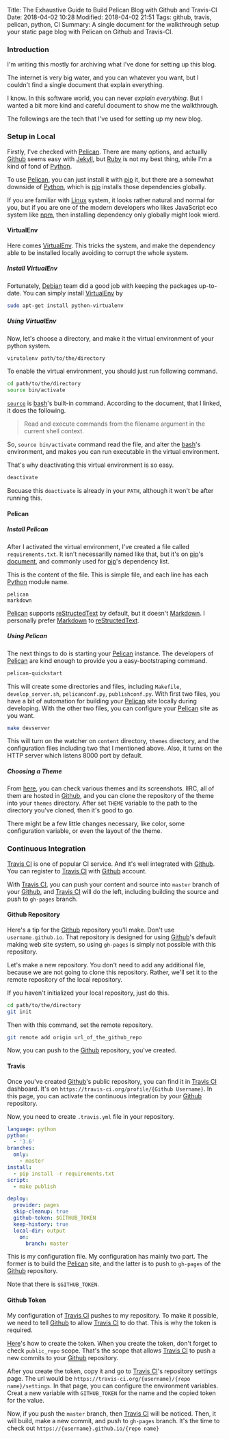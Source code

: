 Title: The Exhaustive Guide to Build Pelican Blog with Github and Travis-CI
Date: 2018-04-02 10:28
Modified: 2018-04-02 21:51
Tags: github, travis, pelican, python, CI
Summary: A single document for the walkthrough setup your static page blog with Pelican on Github and Travis-CI.

### Introduction

I'm writing this mostly for archiving what I've done for setting up this blog.

The internet is very big water, and you can whatever you want, but I couldn't
find a single document that explain everything.

I know. In this software world, you can never *explain everything*. But I
wanted a bit more kind and careful document to show me the walkthrough.

The followings are the tech that I've used for setting up my new blog.

### Setup in Local

Firstly, I've checked with [Pelican]. There are many options, and actually
[Github] seems easy with [Jekyll], but [Ruby] is not my best thing, while
I'm a kind of fond of [Python].

To use [Pelican], you can just install it with [pip] it, but there are a
somewhat downside of [Python], which is [pip] installs those dependencies
globally.

If you are familiar with [Linux] system, it looks rather natural and normal for
you, but if you are one of the modern developers who likes JavaScript eco
system like [npm], then installing dependency only globally might look wierd.

#### VirtualEnv

Here comes [VirtualEnv]. This tricks the system, and make the dependency able
to be installed locally avoiding to corrupt the whole system.

##### Install VirtualEnv

Fortunately, [Debian] team did a good job with keeping the packages up-to-date.
You can simply install [VirtualEnv] by

```sh
sudo apt-get install python-virtualenv
```

##### Using VirtualEnv

Now, let's choose a directory, and make it the virtual environment of your
python system.

```sh
virutalenv path/to/the/directory
```

To enable the virtual environment, you should just run following command.

```sh
cd path/to/the/directory
source bin/activate
```

[`source`] is [bash]'s built-in command. According to the document, that I
linked, it does the following.

> Read and execute commands from the filename argument in the current shell
context.

So, `source bin/activate` command read the file, and alter the [bash]'s
environment, and makes you can run executable in the virtual environment.

That's why deactivating this virtual environment is so easy.

```sh
deactivate
```

Becuase this `deactivate` is already in your `PATH`, although it won't be after
running this.


#### Pelican

##### Install Pelican

After I activated the virtual environment, I've created a file called
`requirements.txt`. It isn't necessarilly named like that, but it's on [pip]'s
[document](https://pip.pypa.io/en/stable/user_guide/#requirements-files), and
commonly used for [pip]'s dependency list.

This is the content of the file. This is simple file, and each line has each
[Python] module name.

```
pelican
markdown
```
[Pelican] supports [reStructedText] by default, but it doesn't [Markdown]. I
personally prefer [Markdown] to [reStructedText].

##### Using Pelican

The next things to do is starting your [Pelican] instance. The developers of
[Pelican] are kind enough to provide you a easy-bootstraping command.

```sh
pelican-quickstart
```

This will create some directories and files, including `Makefile`,
`develop_server.sh`, `pelicanconf.py`, `publishconf.py`. With first two files,
you have a bit of automation for building your [Pelican] site locally during
developing. With the other two files, you can configure your [Pelican] site as
you want.

```sh
make devserver
```

This will turn on the watcher on `content` directory, `themes` directory, and
the configuration files including two that I mentioned above. Also, it turns on
the HTTP server which listens 8000 port by default.

##### Choosing a Theme

From [here](http://www.pelicanthemes.com), you can check various themes and its
screenshots. IIRC, all of them are hosted in [Github], and you can clone the
repository of the theme into your `themes` directory. After set `THEME` variable
to the path to the directory you've cloned, then it's good to go.

There might be a few little changes necessary, like color, some configuration
variable, or even the layout of the theme.

### Continuous Integration

[Travis CI] is one of popular CI service. And it's well integrated with
[Github]. You can register to [Travis CI] with [Github] account.

With [Travis CI], you can push your content and source into `master` branch of
your [Github], and [Travis CI] will do the left, including building the source
and push to `gh-pages` branch.

#### Github Repository

Here's a tip for the [Github] repository you'll make. Don't use
`username.github.io`. That repository is designed for using [Github]'s default
making web site system, so using `gh-pages` is simply not possible with this
repository.

Let's make a new repository. You don't need to add any additional file, because
we are not going to clone this repository. Rather, we'll set it to the remote
repository of the local repository.

If you haven't initialized your local repository, just do this.

```sh
cd path/to/the/directory
git init
```

Then with this command, set the remote repository.

```sh
git remote add origin url_of_the_github_repo
```

Now, you can push to the [Github] repository, you've created.

#### Travis

Once you've created [Github]'s public repository, you can find it in [Travis CI]
dashboard. It's on `https://travis-ci.org/profile/{Github Username}`. In this
page, you can activate the continuous integration by your [Github] repository.

Now, you need to create `.travis.yml` file in your repository.

```yaml
language: python
python:
  - '3.6'
branches:
  only:
    - master
install:
  - pip install -r requirements.txt
script:
  - make publish

deploy:
  provider: pages
  skip-cleanup: true
  github-token: $GITHUB_TOKEN
  keep-history: true
  local-dir: output
    on:
      branch: master
```

This is my configuration file. My configuration has mainly two part. The former
is to build the [Pelican] site, and the latter is to push to `gh-pages` of the
[Github] repository.

Note that there is `$GITHUB_TOKEN`.

#### Github Token

My configuration of [Travis CI] pushes to my repository. To make it possible,
we need to tell [Github] to allow [Travis CI] to do that. This is why the token
is required.

[Here](https://help.github.com/articles/creating-a-personal-access-token-for-the-command-line/)'s
how to create the token. When you create the token, don't forget to check
`public_repo` scope. That's the scope that allows [Travis CI] to push a new
commits to your [Github] repository.

After you create the token, copy it and go to [Travis CI]'s repository settings
page. The url would be `https://travis-ci.org/{username}/{repo name}/settings`.
In that page, you can configure the environment variables. Creat a new variable
with `GITHUB_TOKEN` for the name and the copied token for the value.

Now, if you push the `master` branch, then [Travis CI] will be noticed. Then,
it will build, make a new commit, and push to `gh-pages` branch. It's the time
to check out `https://{username}.github.io/{repo name}`


[Debian]: https://www.debian.org
[Github]: https://github.com
[Jekyll]: https://jekyllrb.com
[Markdown]: https://daringfireball.net/projects/markdown
[Linux]: https://www.linux.org
[Pelican]: https://blog.getpelican.com
[Python]: https://www.python.org
[Ruby]: http://www.ruby-lang.org
[Travis CI]: https://travis-ci.org
[VirtualEnv]: https://virtualenv.pypa.io

[bash]: https://www.gnu.org/software/bash
[npm]: https://www.npmjs.com
[pip]: https://pip.pypa.io
[reStructedText]: http://docutils.sourceforge.net/rst.html
[`source`]: https://ss64.com/bash/source.html
